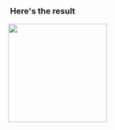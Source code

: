 ###  Here's the result

<img src="https://github.com/front-end-jeko/React-navigation/blob/main/assets/menu.gif" width="200">
